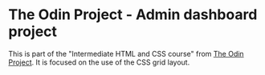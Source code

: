 # The Odin Project - Admin dashboard project
This is part of the "Intermediate HTML and CSS course" from [The Odin Project](https://www.theodinproject.com). It is focused on the use of the CSS grid layout.
